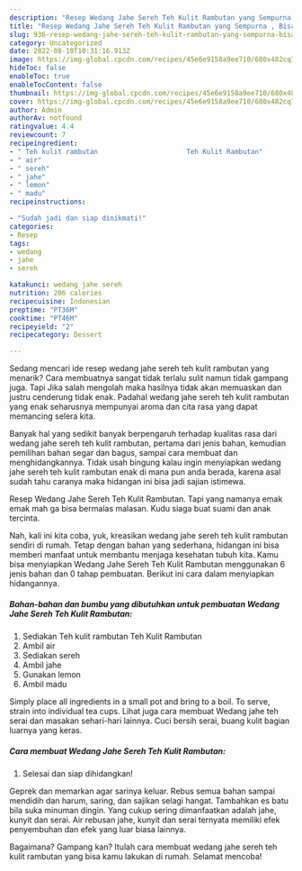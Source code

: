 ```yaml
---
description: "Resep Wedang Jahe Sereh Teh Kulit Rambutan yang Sempurna , Bisa Manjain Lidah"
title: "Resep Wedang Jahe Sereh Teh Kulit Rambutan yang Sempurna , Bisa Manjain Lidah"
slug: 936-resep-wedang-jahe-sereh-teh-kulit-rambutan-yang-sempurna-bisa-manjain-lidah
category: Uncategorized
date: 2022-08-10T10:31:16.913Z
image: https://img-global.cpcdn.com/recipes/45e6e9158a9ee710/680x482cq70/wedang-jahe-sereh-teh-kulit-rambutan-foto-resep-utama.jpg
hideToc: false
enableToc: true
enableTocContent: false
thumbnail: https://img-global.cpcdn.com/recipes/45e6e9158a9ee710/680x482cq70/wedang-jahe-sereh-teh-kulit-rambutan-foto-resep-utama.jpg
cover: https://img-global.cpcdn.com/recipes/45e6e9158a9ee710/680x482cq70/wedang-jahe-sereh-teh-kulit-rambutan-foto-resep-utama.jpg
author: Admin
authorAv: notfound
ratingvalue: 4.4
reviewcount: 7
recipeingredient:
- " Teh kulit rambutan                      Teh Kulit Rambutan"
- " air"
- " sereh"
- " jahe"
- " lemon"
- " madu"
recipeinstructions:

- "Sudah jadi dan siap dinikmati!"
categories:
- Resep
tags:
- wedang
- jahe
- sereh

katakunci: wedang jahe sereh 
nutrition: 206 calories
recipecuisine: Indonesian
preptime: "PT36M"
cooktime: "PT46M"
recipeyield: "2"
recipecategory: Dessert

---
```



Sedang mencari ide resep wedang jahe sereh teh kulit rambutan yang menarik? Cara membuatnya sangat tidak terlalu sulit namun tidak gampang juga. Tapi Jika salah mengolah maka hasilnya tidak akan memuaskan dan justru cenderung tidak enak. Padahal wedang jahe sereh teh kulit rambutan yang enak seharusnya mempunyai aroma dan cita rasa yang dapat memancing selera kita.


Banyak hal yang sedikit banyak berpengaruh terhadap kualitas rasa dari wedang jahe sereh teh kulit rambutan, pertama dari jenis bahan, kemudian pemilihan bahan segar dan bagus, sampai cara membuat dan menghidangkannya. Tidak usah bingung kalau ingin menyiapkan wedang jahe sereh teh kulit rambutan enak di mana pun anda berada, karena asal sudah tahu caranya maka hidangan ini bisa jadi sajian istimewa.

Resep Wedang Jahe Sereh Teh Kulit Rambutan. Tapi yang namanya emak emak mah ga bisa bermalas malasan. Kudu siaga buat suami dan anak tercinta.


Nah, kali ini kita coba, yuk, kreasikan wedang jahe sereh teh kulit rambutan sendiri di rumah. Tetap dengan bahan yang sederhana, hidangan ini bisa memberi manfaat untuk membantu menjaga kesehatan tubuh kita. Kamu bisa menyiapkan Wedang Jahe Sereh Teh Kulit Rambutan menggunakan 6 jenis bahan dan 0 tahap pembuatan. Berikut ini cara dalam menyiapkan hidangannya.

<!--inarticleads1-->

##### Bahan-bahan dan bumbu yang dibutuhkan untuk pembuatan Wedang Jahe Sereh Teh Kulit Rambutan:

1. Sediakan  Teh kulit rambutan                      Teh Kulit Rambutan
1. Ambil  air
1. Sediakan  sereh
1. Ambil  jahe
1. Gunakan  lemon
1. Ambil  madu


Simply place all ingredients in a small pot and bring to a boil. To serve, strain into individual tea cups. Lihat juga cara membuat Wedang jahe teh serai dan masakan sehari-hari lainnya. Cuci bersih serai, buang kulit bagian luarnya yang keras. 

<!--inarticleads2-->

##### Cara membuat Wedang Jahe Sereh Teh Kulit Rambutan:


1. Selesai dan siap dihidangkan!

Geprek dan memarkan agar sarinya keluar. Rebus semua bahan sampai mendidih dan harum, saring, dan sajikan selagi hangat. Tambahkan es batu bila suka minuman dingin. Yang cukup sering dimanfaatkan adalah jahe, kunyit dan serai. Air rebusan jahe, kunyit dan serai ternyata memiliki efek penyembuhan dan efek yang luar biasa lainnya. 

Bagaimana? Gampang kan? Itulah cara membuat wedang jahe sereh teh kulit rambutan yang bisa kamu lakukan di rumah. Selamat mencoba!
